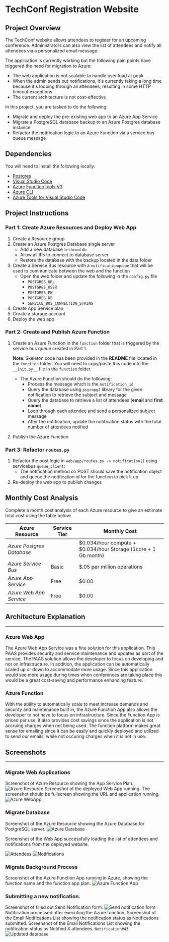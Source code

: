 # TechConf Registration Website

## Project Overview
The TechConf website allows attendees to register for an upcoming conference. Administrators can also view the list of attendees and notify all attendees via a personalized email message.

The application is currently working but the following pain points have triggered the need for migration to Azure:
 - The web application is not scalable to handle user load at peak
 - When the admin sends out notifications, it's currently taking a long time because it's looping through all attendees, resulting in some HTTP timeout exceptions
 - The current architecture is not cost-effective 

In this project, you are tasked to do the following:
- Migrate and deploy the pre-existing web app to an Azure App Service
- Migrate a PostgreSQL database backup to an Azure Postgres database instance
- Refactor the notification logic to an Azure Function via a service bus queue message

## Dependencies

You will need to install the following locally:
- [Postgres](https://www.postgresql.org/download/)
- [Visual Studio Code](https://code.visualstudio.com/download)
- [Azure Function tools V3](https://docs.microsoft.com/en-us/azure/azure-functions/functions-run-local?tabs=windows%2Ccsharp%2Cbash#install-the-azure-functions-core-tools)
- [Azure CLI](https://docs.microsoft.com/en-us/cli/azure/install-azure-cli?view=azure-cli-latest)
- [Azure Tools for Visual Studio Code](https://marketplace.visualstudio.com/items?itemName=ms-vscode.vscode-node-azure-pack)

## Project Instructions

### Part 1: Create Azure Resources and Deploy Web App
1. Create a Resource group
2. Create an Azure Postgres Database single server
   - Add a new database `techconfdb`
   - Allow all IPs to connect to database server
   - Restore the database with the backup located in the data folder
3. Create a Service Bus resource with a `notificationqueue` that will be used to communicate between the web and the function
   - Open the web folder and update the following in the `config.py` file
      - `POSTGRES_URL`
      - `POSTGRES_USER`
      - `POSTGRES_PW`
      - `POSTGRES_DB`
      - `SERVICE_BUS_CONNECTION_STRING`
4. Create App Service plan
5. Create a storage account
6. Deploy the web app

### Part 2: Create and Publish Azure Function
1. Create an Azure Function in the `function` folder that is triggered by the service bus queue created in Part 1.

      **Note**: Skeleton code has been provided in the **README** file located in the `function` folder. You will need to copy/paste this code into the `__init.py__` file in the `function` folder.
      - The Azure Function should do the following:
         - Process the message which is the `notification_id`
         - Query the database using `psycopg2` library for the given notification to retrieve the subject and message
         - Query the database to retrieve a list of attendees (**email** and **first name**)
         - Loop through each attendee and send a personalized subject message
         - After the notification, update the notification status with the total number of attendees notified
2. Publish the Azure Function

### Part 3: Refactor `routes.py`
1. Refactor the post logic in `web/app/routes.py -> notification()` using servicebus `queue_client`:
   - The notification method on POST should save the notification object and queue the notification id for the function to pick it up
2. Re-deploy the web app to publish changes

## Monthly Cost Analysis
Complete a month cost analysis of each Azure resource to give an estimate total cost using the table below:

| Azure Resource | Service Tier | Monthly Cost |
| ------------ | ------------ | ------------ |
| *Azure Postgres Database* |     |    $0.034/hour compute +  $0.034/hour Storage (1core + 1 Gb month)         |
| *Azure Service Bus*   |    Basic     |      $.05 per million operations        |
| *Azure App Service*   |     Free    |        $0.00      |
|*Azure Web App Service* | Free|$0.00|

## Architecture Explanation
---
### Azure Web App 
The Azure Web App Service was a fine solution for this application. This PAAS provides security and service maintenance and updates as part of the service. The PAAS solution allows the developer to focus on developing and not on infrastructure. In addition, the application can be automatically scaled up or down to accommodate more usage. Since this application would see more usage during times when conferences are taking place this would be a great cost-saving and performance enhancing feature. 
### Azure Function
With the ability to automatically scale to meet increase demands and security and maintenance built in, the Azure Function App also allows the developer to not have to focus on infrastructure. Since the Function App is priced per use, it also provides cost savings since the application is not accruing charges when not being used. The function platform makes great sense for emailing since it can be easily and quickly deployed and utilized to send our emails, while not occuring charges when it is not in use.
## Screenshots
---
### Migrate Web Applications

Screenshot of Azure Resource showing the App Service Plan.
![Azure Resource](./screenshots/1.1.png)
Screenshot of the deployed Web App running. The screenshot should be fullscreen showing the URL and application running.
![Azure WebApp](./screenshots/1.2.png)

### Migrate Database

Screenshot of the Azure Resource showing the Azure Database for PostgreSQL server.
![Azure Database](./screenshots/2.1.png)

Screenshot of the Web App successfully loading the list of attendees and notifications from the deployed website.

![Attendees](./screenshots/2.2.png)
![Notifications](./screenshots/2.3.png)

### Migrate Background Process

Screenshot of the Azure Function App running in Azure, showing the function name and the function app plan.
![Azure Function App](./screenshots/3.1.png)

### Submitting a new notification.
Screenshot of filled out Send Notification form.
![Send notification form](./screenshots/4.1.png)
Notification processed after executing the Azure function.
Screenshot of the Email Notifications List showing the notification status as Notifications submitted.
Screenshot of the Email Notifications List showing the notification status as Notified X attendees.
`Notification#43`
![Updated database](./screenshots/4.2.png)


